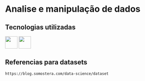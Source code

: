 # Analise e manipulação de dados
## Tecnologias utilizadas
<img src="https://cdn.jsdelivr.net/gh/devicons/devicon@latest/icons/python/python-plain.svg" width="40" height="40" /> <img src="https://cdn.jsdelivr.net/gh/devicons/devicon@latest/icons/r/r-plain.svg" width="40" height="40" />

## Referencias para datasets
~~~txt 
https://blog.somostera.com/data-science/dataset
~~~



